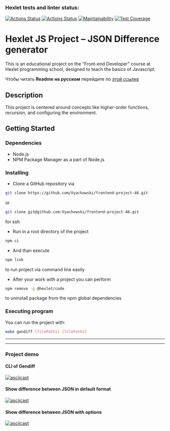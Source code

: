 ### Hexlet tests and linter status:
[![Actions Status](https://github.com/Vyachowski/frontend-project-46/workflows/hexlet-check/badge.svg)](https://github.com/Vyachowski/frontend-project-46/actions)
[![Actions Status](https://github.com/Vyachowski/frontend-project-46/workflows/Node%20CI/badge.svg)](https://github.com/Vyachowski/frontend-project-46/actions)
[![Maintainability](https://api.codeclimate.com/v1/badges/a626066198bb2e936921/maintainability)](https://codeclimate.com/github/Vyachowski/frontend-project-46/maintainability)
[![Test Coverage](https://api.codeclimate.com/v1/badges/a626066198bb2e936921/test_coverage)](https://codeclimate.com/github/Vyachowski/frontend-project-46/test_coverage)

# Hexlet JS Project – JSON Difference generator

This is an educational project on the "Front-end Developer" course at Hexlet programming school, designed to teach the basics of Javascript.

Чтобы читать **Readme на русском**  перейдите по [этой ссылке](https://github.com/Vyachowski/frontend-project-46/blob/main/README_ru.md)

## Description

This project is centered around concepts like higher-order functions, recursion, and configuring the environment.
## Getting Started

### Dependencies

* Node.js
* NPM Package Manager as a part of Node.js

### Installing

* Clone a GitHub repository via

```sh
git clone https://github.com/Vyachowski/frontend-project-46.git
```

or

```sh 
git clone git@github.com:Vyachowski/frontend-project-46.git
```
for ssh
* Run in a root directory of the project
```sh 
npm ci
```
* And than execute
```sh 
npm link
```
to run project via command line easily
* After your work with a project you can perform
```sh
npm remove -g @hexlet/code
```
to uninstall package from the npm global dependencies

### Executing program

You can run the project with:
```sh
make gendiff [filePath1] [filePath2]
```

___

___

### Project demo

#### CLI of Gendiff

[![asciicast](https://asciinema.org/a/622629.svg)](https://asciinema.org/a/622629)

#### Show difference between JSON in default format

[![asciicast](https://asciinema.org/a/622632.svg)](https://asciinema.org/a/622632)

#### Show difference between JSON with options

[![asciicast](https://asciinema.org/a/622633.svg)](https://asciinema.org/a/622633)
